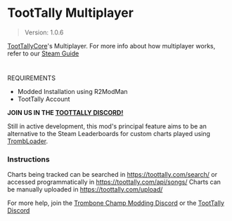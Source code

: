 # TootTally Multiplayer
> Version: 1.0.6

[TootTallyCore](https://toottally.com/)'s Multiplayer. For more info about how multiplayer works, refer to our [Steam Guide](https://steamcommunity.com/sharedfiles/filedetails/?id=3174770435)

#
REQUIREMENTS
- Modded Installation using R2ModMan
- TootTally Account

**JOIN US IN THE [TOOTTALLY DISCORD!](https://discord.gg/9jQmVEDVTp)**

Still in active development, this mod's principal feature aims to be an alternative to the Steam Leaderboards for custom charts played using [TrombLoader](https://github.com/tc-mods/TrombLoader).

### Instructions

Charts being tracked can be searched in https://toottally.com/search/ or accessed programmatically in https://toottally.com/api/songs/
Charts can be manually uploaded in https://toottally.com/upload/

For more help, join the [Trombone Champ Modding Discord](https://discord.gg/KVzKRsbetJ) or the [TootTally Discord](https://discord.gg/9jQmVEDVTp)
